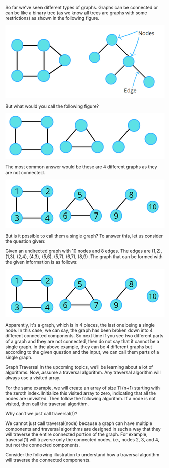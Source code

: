 So far we've seen different types of graphs. Graphs can be connected or can be like a binary tree (as we know all trees are graphs with some restrictions) as shown in the following figure.

![alt text](image.png)



But what would you call the following figure?


![alt text](image-1.png)


The most common answer would be these are 4 different graphs as they are not connected. 


![alt text](image-2.png)

But is it possible to call them a single graph? To answer this, let us consider the question given:

Given an undirected graph with 10 nodes and 8 edges. The edges are (1,2), (1,3), (2,4), (4,3), (5,6), (5,7), (6,7), (8,9) .The graph that can be formed with the given information is as follows:

![alt text](image-3.png)



Apparently, it's a graph, which is in 4 pieces, the last one being a single node. In this case, we can say, the graph has been broken down into 4 different connected components. So next time if you see two different parts of a graph and they are not connected, then do not say that it cannot be a single graph. In the above example, they can be 4 different graphs but according to the given question and the input, we can call them parts of a single graph.

Graph Traversal 
In the upcoming topics, we’ll be learning about a lot of algorithms. Now, assume a traversal algorithm. Any traversal algorithm will always use a visited array. 



For the same example, we will create an array of size 11 (n+1) starting with the zeroth index. Initialize this visited array to zero, indicating that all the nodes are unvisited. Then follow the following algorithm. If a node is not visited, then call the traversal algorithm.



Why can’t we just call traversal(1)?

We cannot just call traversal(node) because a graph can have multiple components and traversal algorithms are designed in such a way that they will traverse the entire connected portion of the graph. For example, traversal(1) will traverse only the connected nodes, i.e., nodes 2, 3, and 4, but not the connected components.

Consider the following illustration to understand how a traversal algorithm will traverse the connected components.

